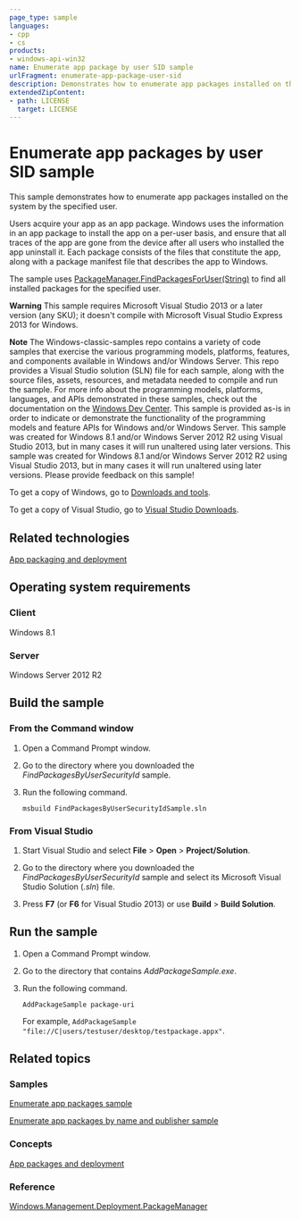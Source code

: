 ```yaml
---
page_type: sample
languages:
- cpp
- cs
products:
- windows-api-win32
name: Enumerate app package by user SID sample
urlFragment: enumerate-app-package-user-sid
description: Demonstrates how to enumerate app packages installed on the system by the specified user.
extendedZipContent:
- path: LICENSE
  target: LICENSE
---
```


# Enumerate app packages by user SID sample

This sample demonstrates how to enumerate app packages installed on the system by the specified user.

Users acquire your app as an app package. Windows uses the information in an app package to install the app on a per-user basis, and ensure that all traces of the app are gone from the device after all users who installed the app uninstall it. Each package consists of the files that constitute the app, along with a package manifest file that describes the app to Windows.

The sample uses [PackageManager.FindPackagesForUser(String)](http://msdn.microsoft.com/en-us/library/windows/desktop/br240968) to find all installed packages for the specified user.

**Warning**  This sample requires Microsoft Visual Studio 2013 or a later version (any SKU); it doesn't compile with Microsoft Visual Studio Express 2013 for Windows.

**Note**  The Windows-classic-samples repo contains a variety of code samples that exercise the various programming models, platforms, features, and components available in Windows and/or Windows Server. This repo provides a Visual Studio solution (SLN) file for each sample, along with the source files, assets, resources, and metadata needed to compile and run the sample. For more info about the programming models, platforms, languages, and APIs demonstrated in these samples, check out the documentation on the [Windows Dev Center](https://dev.windows.com). This sample is provided as-is in order to indicate or demonstrate the functionality of the programming models and feature APIs for Windows and/or Windows Server. This sample was created for Windows 8.1 and/or Windows Server 2012 R2 using Visual Studio 2013, but in many cases it will run unaltered using later versions. This sample was created for Windows 8.1 and/or Windows Server 2012 R2 using Visual Studio 2013, but in many cases it will run unaltered using later versions. Please provide feedback on this sample!

To get a copy of Windows, go to [Downloads and tools](http://go.microsoft.com/fwlink/p/?linkid=301696).

To get a copy of Visual Studio, go to [Visual Studio Downloads](http://go.microsoft.com/fwlink/p/?linkid=301697).

## Related technologies

[App packaging and deployment](http://msdn.microsoft.com/en-us/library/windows/desktop/hh446593)

## Operating system requirements

### Client

Windows 8.1

### Server

Windows Server 2012 R2

## Build the sample

### From the Command window

1.  Open a Command Prompt window.

2.  Go to the directory where you downloaded the *FindPackagesByUserSecurityId* sample.

3.  Run the following command.

    ```msbuild FindPackagesByUserSecurityIdSample.sln```

### From Visual Studio

1.  Start Visual Studio and select **File** \> **Open** \> **Project/Solution**.

2.  Go to the directory where you downloaded the *FindPackagesByUserSecurityId* sample and select its Microsoft Visual Studio Solution (*.sln*) file.

3.  Press **F7** (or **F6** for Visual Studio 2013) or use **Build** \> **Build Solution**.

## Run the sample

1.  Open a Command Prompt window.

2.  Go to the directory that contains *AddPackageSample.exe*.

3.  Run the following command.

    ```AddPackageSample package-uri```

    For example, ```AddPackageSample "file://C|users/testuser/desktop/testpackage.appx"```.

## Related topics

### Samples

[Enumerate app packages sample](http://code.msdn.microsoft.com/windowsdesktop/Package-Manager-Inventory-ee821079)

[Enumerate app packages by name and publisher sample](http://code.msdn.microsoft.com/windowsdesktop/Package-Manager-Inventory-fe747b8a)

### Concepts

[App packages and deployment](http://msdn.microsoft.com/en-us/library/windows/desktop/hh464929)

### Reference

[Windows.Management.Deployment.PackageManager](http://msdn.microsoft.com/en-us/library/windows/desktop/br240960)

